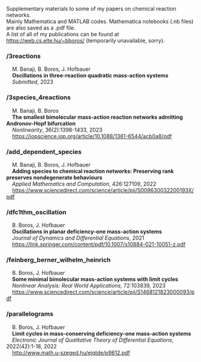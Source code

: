 Supplementary materials to some of my papers on chemical reaction networks.  
Mainly Mathematica and MATLAB codes. Mathematica notebooks (.nb files) are also saved as a .pdf file.  
A list of all of my publications can be found at https://web.cs.elte.hu/~bboros/ (temporarily unavailable, sorry).  

### /3reactions
&nbsp;&nbsp;&nbsp;&nbsp;M. Banaji, B. Boros, J. Hofbauer  
&nbsp;&nbsp;&nbsp;&nbsp;**Oscillations in three-reaction quadratic mass-action systems**  
&nbsp;&nbsp;&nbsp;&nbsp;*Submitted*, 2023  

### /3species_4reactions
&nbsp;&nbsp;&nbsp;&nbsp;M. Banaji, B. Boros  
&nbsp;&nbsp;&nbsp;&nbsp;**The smallest bimolecular mass-action reaction networks admitting Andronov-Hopf bifurcation**  
&nbsp;&nbsp;&nbsp;&nbsp;*Nonlinearity*, 36(2):1398-1433, 2023  
&nbsp;&nbsp;&nbsp;&nbsp;https://iopscience.iop.org/article/10.1088/1361-6544/acb0a8/pdf

### /add_dependent_species
&nbsp;&nbsp;&nbsp;&nbsp;M. Banaji, B. Boros, J. Hofbauer  
&nbsp;&nbsp;&nbsp;&nbsp;**Adding species to chemical reaction networks: Preserving rank preserves nondegenerate behaviours**  
&nbsp;&nbsp;&nbsp;&nbsp;*Applied Mathematics and Computation*, 426:127109, 2022    
&nbsp;&nbsp;&nbsp;&nbsp;https://www.sciencedirect.com/science/article/pii/S009630032200193X/pdf

### /dfc1thm_oscillation
&nbsp;&nbsp;&nbsp;&nbsp;B. Boros, J. Hofbauer  
&nbsp;&nbsp;&nbsp;&nbsp;**Oscillations in planar deficiency-one mass-action systems**  
&nbsp;&nbsp;&nbsp;&nbsp;*Journal of Dynamics and Differential Equations*, 2021  
&nbsp;&nbsp;&nbsp;&nbsp;https://link.springer.com/content/pdf/10.1007/s10884-021-10051-z.pdf

### /feinberg_berner_wilhelm_heinrich
&nbsp;&nbsp;&nbsp;&nbsp;B. Boros, J. Hofbauer  
&nbsp;&nbsp;&nbsp;&nbsp;**Some minimal bimolecular mass-action systems with limit cycles**  
&nbsp;&nbsp;&nbsp;&nbsp;*Nonlinear Analysis: Real World Applications*, 72:103839, 2023  
&nbsp;&nbsp;&nbsp;&nbsp;https://www.sciencedirect.com/science/article/pii/S1468121823000093/pdf

### /parallelograms
&nbsp;&nbsp;&nbsp;&nbsp;B. Boros, J. Hofbauer  
&nbsp;&nbsp;&nbsp;&nbsp;**Limit cycles in mass-conserving deficiency-one mass-action systems**  
&nbsp;&nbsp;&nbsp;&nbsp;*Electronic Journal of Qualitative Theory of Differential Equations*, 2022(42):1-18, 2022  
&nbsp;&nbsp;&nbsp;&nbsp;http://www.math.u-szeged.hu/ejqtde/p9812.pdf
